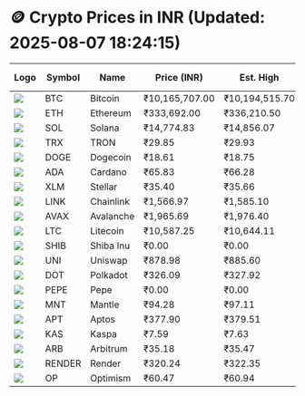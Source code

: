 # 🪙 Crypto Prices in INR (Updated: 2025-08-07 18:24:15)

| Logo | Symbol | Name       | Price (INR) | Est. High | Est. Low | Gross Profit | Fees | Net Profit | ROI % |
|------|--------|------------|-------------|-----------|----------|---------------|------|-------------|--------|
| ![](https://coin-images.coingecko.com/coins/images/1/large/bitcoin.png?1696501400) | BTC    | Bitcoin    | ₹10,165,707.00 | ₹10,194,515.70 | ₹10,136,898.30 | ₹568.39 | ₹200.00 | ₹368.39 | 0.37% |
| ![](https://coin-images.coingecko.com/coins/images/279/large/ethereum.png?1696501628) | ETH    | Ethereum   | ₹333,692.00 | ₹336,210.50 | ₹331,173.50 | ₹1,520.96 | ₹200.00 | ₹1,320.96 | 1.32% |
| ![](https://coin-images.coingecko.com/coins/images/4128/large/solana.png?1718769756) | SOL    | Solana     | ₹14,774.83 | ₹14,856.07 | ₹14,693.59 | ₹1,105.85 | ₹200.00 | ₹905.85 | 0.91% |
| ![](https://coin-images.coingecko.com/coins/images/1094/large/tron-logo.png?1696502193) | TRX    | TRON       | ₹29.85 | ₹29.93 | ₹29.77 | ₹544.19 | ₹200.00 | ₹344.19 | 0.34% |
| ![](https://coin-images.coingecko.com/coins/images/5/large/dogecoin.png?1696501409) | DOGE   | Dogecoin   | ₹18.61 | ₹18.75 | ₹18.47 | ₹1,526.88 | ₹200.00 | ₹1,326.88 | 1.33% |
| ![](https://coin-images.coingecko.com/coins/images/975/large/cardano.png?1696502090) | ADA    | Cardano    | ₹65.83 | ₹66.28 | ₹65.38 | ₹1,376.57 | ₹200.00 | ₹1,176.57 | 1.18% |
| ![](https://coin-images.coingecko.com/coins/images/100/large/fmpFRHHQ_400x400.jpg?1735231350) | XLM    | Stellar    | ₹35.40 | ₹35.66 | ₹35.14 | ₹1,468.33 | ₹200.00 | ₹1,268.33 | 1.27% |
| ![](https://coin-images.coingecko.com/coins/images/877/large/chainlink-new-logo.png?1696502009) | LINK   | Chainlink  | ₹1,566.97 | ₹1,585.10 | ₹1,548.84 | ₹2,340.58 | ₹200.00 | ₹2,140.58 | 2.14% |
| ![](https://coin-images.coingecko.com/coins/images/12559/large/Avalanche_Circle_RedWhite_Trans.png?1696512369) | AVAX   | Avalanche  | ₹1,965.69 | ₹1,976.40 | ₹1,954.98 | ₹1,096.13 | ₹200.00 | ₹896.13 | 0.90% |
| ![](https://coin-images.coingecko.com/coins/images/2/large/litecoin.png?1696501400) | LTC    | Litecoin   | ₹10,587.25 | ₹10,644.11 | ₹10,530.39 | ₹1,079.90 | ₹200.00 | ₹879.90 | 0.88% |
| ![](https://coin-images.coingecko.com/coins/images/11939/large/shiba.png?1696511800) | SHIB   | Shiba Inu  | ₹0.00 | ₹0.00 | ₹0.00 | ₹880.04 | ₹200.00 | ₹680.04 | 0.68% |
| ![](https://coin-images.coingecko.com/coins/images/12504/large/uniswap-logo.png?1720676669) | UNI    | Uniswap    | ₹878.98 | ₹885.60 | ₹872.36 | ₹1,517.26 | ₹200.00 | ₹1,317.26 | 1.32% |
| ![](https://coin-images.coingecko.com/coins/images/12171/large/polkadot.png?1696512008) | DOT    | Polkadot   | ₹326.09 | ₹327.92 | ₹324.26 | ₹1,127.79 | ₹200.00 | ₹927.79 | 0.93% |
| ![](https://coin-images.coingecko.com/coins/images/29850/large/pepe-token.jpeg?1696528776) | PEPE   | Pepe       | ₹0.00 | ₹0.00 | ₹0.00 | ₹1,166.44 | ₹200.00 | ₹966.44 | 0.97% |
| ![](https://coin-images.coingecko.com/coins/images/30980/large/Mantle-Logo-mark.png?1739213200) | MNT    | Mantle     | ₹94.28 | ₹97.11 | ₹91.45 | ₹6,183.54 | ₹200.00 | ₹5,983.54 | 5.98% |
| ![](https://coin-images.coingecko.com/coins/images/26455/large/aptos_round.png?1696525528) | APT    | Aptos      | ₹377.90 | ₹379.51 | ₹376.29 | ₹855.46 | ₹200.00 | ₹655.46 | 0.66% |
| ![](https://coin-images.coingecko.com/coins/images/25751/large/kaspa-icon-exchanges.png?1696524837) | KAS    | Kaspa      | ₹7.59 | ₹7.63 | ₹7.55 | ₹1,152.85 | ₹200.00 | ₹952.85 | 0.95% |
| ![](https://coin-images.coingecko.com/coins/images/16547/large/arb.jpg?1721358242) | ARB    | Arbitrum   | ₹35.18 | ₹35.47 | ₹34.89 | ₹1,659.48 | ₹200.00 | ₹1,459.48 | 1.46% |
| ![](https://coin-images.coingecko.com/coins/images/11636/large/rndr.png?1696511529) | RENDER | Render     | ₹320.24 | ₹322.35 | ₹318.13 | ₹1,327.77 | ₹200.00 | ₹1,127.77 | 1.13% |
| ![](https://coin-images.coingecko.com/coins/images/25244/large/Optimism.png?1696524385) | OP     | Optimism   | ₹60.47 | ₹60.94 | ₹60.00 | ₹1,575.07 | ₹200.00 | ₹1,375.07 | 1.38% |

